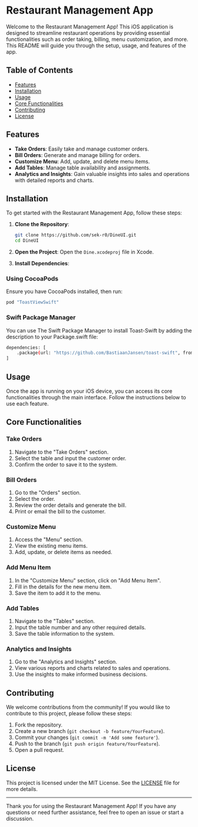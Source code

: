 # Restaurant Management App

Welcome to the Restaurant Management App! This iOS application is designed to streamline restaurant operations by providing essential functionalities such as order taking, billing, menu customization, and more. This README will guide you through the setup, usage, and features of the app.

## Table of Contents

- [Features](#features)
- [Installation](#installation)
- [Usage](#usage)
- [Core Functionalities](#core-functionalities)
- [Contributing](#contributing)
- [License](#license)

## Features

- **Take Orders**: Easily take and manage customer orders.
- **Bill Orders**: Generate and manage billing for orders.
- **Customize Menu**: Add, update, and delete menu items.
- **Add Tables**: Manage table availability and assignments.
- **Analytics and Insights**: Gain valuable insights into sales and operations with detailed reports and charts.

## Installation

To get started with the Restaurant Management App, follow these steps:

1. **Clone the Repository**:
    ```bash
    git clone https://github.com/sek-r0/DineUI.git
    cd DineUI
    ```

2. **Open the Project**:
    Open the `Dine.xcodeproj` file in Xcode.

3. **Install Dependencies**: 

### Using CocoaPods

Ensure you have CocoaPods installed, then run:
```bash
pod "ToastViewSwift"
```

### Swift Package Manager

You can use The Swift Package Manager to install Toast-Swift by adding the description to your Package.swift file:
```bash
dependencies: [
    .package(url: "https://github.com/BastiaanJansen/toast-swift", from: "2.1.2")
] 
```

## Usage

Once the app is running on your iOS device, you can access its core functionalities through the main interface. Follow the instructions below to use each feature.

## Core Functionalities

### Take Orders

1. Navigate to the "Take Orders" section.
2. Select the table and input the customer order.
3. Confirm the order to save it to the system.

### Bill Orders

1. Go to the "Orders" section.
2. Select the order.
3. Review the order details and generate the bill.
4. Print or email the bill to the customer.

### Customize Menu

1. Access the "Menu" section.
2. View the existing menu items.
3. Add, update, or delete items as needed.

### Add Menu Item

1. In the "Customize Menu" section, click on "Add Menu Item".
2. Fill in the details for the new menu item.
3. Save the item to add it to the menu.

### Add Tables

1. Navigate to the "Tables" section.
2. Input the table number and any other required details.
3. Save the table information to the system.

### Analytics and Insights

1. Go to the "Analytics and Insights" section.
2. View various reports and charts related to sales and operations.
3. Use the insights to make informed business decisions.

## Contributing

We welcome contributions from the community! If you would like to contribute to this project, please follow these steps:

1. Fork the repository.
2. Create a new branch (`git checkout -b feature/YourFeature`).
3. Commit your changes (`git commit -m 'Add some feature'`).
4. Push to the branch (`git push origin feature/YourFeature`).
5. Open a pull request.

## License

This project is licensed under the MIT License. See the [LICENSE](LICENSE) file for more details.

---

Thank you for using the Restaurant Management App! If you have any questions or need further assistance, feel free to open an issue or start a discussion.
